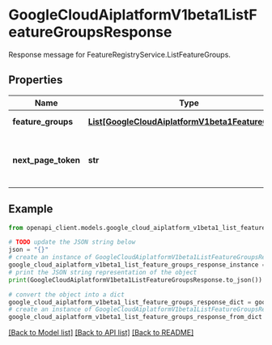 # GoogleCloudAiplatformV1beta1ListFeatureGroupsResponse

Response message for FeatureRegistryService.ListFeatureGroups.

## Properties

Name | Type | Description | Notes
------------ | ------------- | ------------- | -------------
**feature_groups** | [**List[GoogleCloudAiplatformV1beta1FeatureGroup]**](GoogleCloudAiplatformV1beta1FeatureGroup.md) | The FeatureGroups matching the request. | [optional] 
**next_page_token** | **str** | A token, which can be sent as ListFeatureGroupsRequest.page_token to retrieve the next page. If this field is omitted, there are no subsequent pages. | [optional] 

## Example

```python
from openapi_client.models.google_cloud_aiplatform_v1beta1_list_feature_groups_response import GoogleCloudAiplatformV1beta1ListFeatureGroupsResponse

# TODO update the JSON string below
json = "{}"
# create an instance of GoogleCloudAiplatformV1beta1ListFeatureGroupsResponse from a JSON string
google_cloud_aiplatform_v1beta1_list_feature_groups_response_instance = GoogleCloudAiplatformV1beta1ListFeatureGroupsResponse.from_json(json)
# print the JSON string representation of the object
print(GoogleCloudAiplatformV1beta1ListFeatureGroupsResponse.to_json())

# convert the object into a dict
google_cloud_aiplatform_v1beta1_list_feature_groups_response_dict = google_cloud_aiplatform_v1beta1_list_feature_groups_response_instance.to_dict()
# create an instance of GoogleCloudAiplatformV1beta1ListFeatureGroupsResponse from a dict
google_cloud_aiplatform_v1beta1_list_feature_groups_response_from_dict = GoogleCloudAiplatformV1beta1ListFeatureGroupsResponse.from_dict(google_cloud_aiplatform_v1beta1_list_feature_groups_response_dict)
```
[[Back to Model list]](../README.md#documentation-for-models) [[Back to API list]](../README.md#documentation-for-api-endpoints) [[Back to README]](../README.md)


